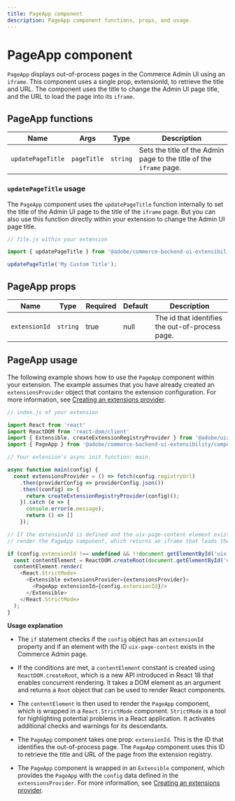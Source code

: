 ```yaml
---
title: PageApp component
description: PageApp component functions, props, and usage.
---
```


# PageApp component

`PageApp` displays out-of-process pages in the Commerce Admin UI using an `iframe`. This component uses a single prop, extensionId, to retrieve the title and URL. The component uses the title to change the Admin UI page title, and the URL to load the page into its `iframe`.

## PageApp functions

| Name              | Args        | Type     | Description                                                         |
| ----------------- | ----------- | -------- | ------------------------------------------------------------------- |
| `updatePageTitle` | `pageTitle` | `string` | Sets the title of the Admin page to the title of the `iframe` page. |

### `updatePageTitle` usage

The `PageApp` component uses the `updatePageTitle` function internally to set the title of the Admin UI page to the title of the `iframe` page. But you can also use this function directly within your extension to change the Admin UI page title.

```js
// file.js within your extension

import { updatePageTitle } from '@adobe/commerce-backend-ui-extensibility/components/PageApp';

updatePageTitle('My Custom Title');
```

## PageApp props

| Name          | Type     | Required | Default | Description                                     |
| ------------- | -------- | -------- | ------- | ----------------------------------------------- |
| `extensionId` | `string` | true     | null    | The id that identifies the out-of-process page. |

## PageApp usage

The following example shows how to use the `PageApp` component within your extension. The example assumes that you have already created an `extensionsProvider` object that contains the extension configuration. For more information, see [Creating an extensions provider](../extensions-provider.md).

```js
// index.js of your extension

import React from 'react'
import ReactDOM from 'react-dom/client'
import { Extensible, createExtensionRegistryProvider } from '@adobe/uix-host-react'
import { PageApp } from '@adobe/commerce-backend-ui-extensibility/components/PageApp';

// Your extension's async init function: main.

async function main(config) {
  const extensionsProvider = () => fetch(config.registryUrl)
    .then(providerConfig => providerConfig.json())
    .then((config) => {
      return createExtensionRegistryProvider(config)();
    }).catch (e => {
      console.error(e.message);
      return () => []
    });

// If the extensionId is defined and the uix-page-content element exists, 
// render the PageApp component, which returns an iframe that loads the page.

if (config.extensionId !== undefined && !!document.getElementById('uix-page-content')) {
  const contentElement = ReactDOM.createRoot(document.getElementById('uix-page-content'));
  contentElement.render(
    <React.StrictMode>
      <Extensible extensionsProvider={extensionsProvider}>
        <PageApp extensionId={config.extensionId}/>
      </Extensible>
    </React.StrictMode>
  );
}
```

**Usage explanation**

- The `if` statement checks if the `config` object has an `extensionId` property and if an element with the ID `uix-page-content` exists in the Commerce Admin page.

- If the conditions are met, a `contentElement` constant is created using `ReactDOM.createRoot`, which is a new API introduced in React 18 that enables concurrent rendering. It takes a DOM element as an argument and returns a `Root` object that can be used to render React components.

- The `contentElement` is then used to render the `PageApp` component, which is wrapped in a `React.StrictMode` component. `StrictMode` is a tool for highlighting potential problems in a React application. It activates additional checks and warnings for its descendants.
  
- The `PageApp` component takes one prop: `extensionId`. This is the ID that identifies the out-of-process page. The `PageApp` component uses this ID to retrieve the title and URL of the page from the extension registry.
  
- The `PageApp` component is wrapped in an `Extensible` component, which provides the `PageApp` with the `config` data defined in the `extensionsProvider`. For more information, see [Creating an extensions provider](../extensions-provider.md).
